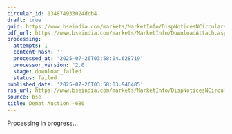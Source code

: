 ```yaml
---
circular_id: 134874933024dcb4
draft: true
guid: https://www.bseindia.com/markets/MarketInfo/DispNoticesNCirculars.aspx?Noticeid={5561F11D-F1BB-422D-86CF-87E3E60B7833}&noticeno=20250725-10&dt=07/25/2025&icount=10&totcount=69&flag=0
pdf_url: https://www.bseindia.com/markets/MarketInfo/DownloadAttach.aspx?id=20250725-10&attachedId=217dd1b3-0de7-4b80-a543-d69b72904227
processing:
  attempts: 1
  content_hash: ''
  processed_at: '2025-07-26T03:58:04.628719'
  processor_version: '2.0'
  stage: download_failed
  status: failed
published_date: '2025-07-26T03:58:03.946485'
rss_url: https://www.bseindia.com/markets/MarketInfo/DispNoticesNCirculars.aspx?Noticeid={5561F11D-F1BB-422D-86CF-87E3E60B7833}&noticeno=20250725-10&dt=07/25/2025&icount=10&totcount=69&flag=0
source: bse
title: Demat Auction -680
---
```


Processing in progress...